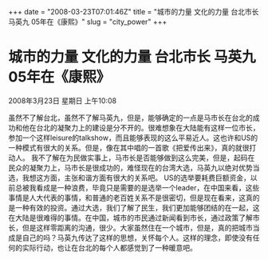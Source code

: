 +++
date = "2008-03-23T07:01:46Z"
title = "城市的力量 文化的力量 台北市长 马英九 05年在《康熙》"
slug = "city_power"
+++

# 城市的力量 文化的力量 台北市长 马英九 05年在《康熙》

2008年3月23日 星期日 上午10:08

虽然不了解台北，虽然不了解马英九，但是，能够确定的一点是马市长在台北的成功和他在台北的凝聚力上的建设是分不开的。很难想象在大陆能有这样一位市长，参加一个这样leisure的talkshow，而且能够表现的这么平易近人。这也许和US的一种模式有很大的关系。但是，像在其中唱的一首歌《把爱传出来》，真的就很打动人。 我不了解在为民做实事上，马市长是否能够做到这么完美，但是，起码在民众的凝聚力上，马市长是很成功的，难怪现在的台湾大选，马英九以绝对优势当选，我想这方面，主张和谐方面有很大的关系吧。
US的选举要耗费巨额资金，以前总被我看成是一种浪费，毕竟只是需要的是选举一个leader，在中国来看，这些事情是人大代表的事情，和普通的老百姓关系不是很密切，但是现在看来，这真的是一种有效的投资。通过大选，我们了解了民生，我们更加能够团结的在一起，这在大陆是很难得的事情。在中国，城市的市民通过新闻看到市长，通过政策了解市长，但是这样零距离的沟通，很少。大家虽然住在一个城市，但是，真的把城市当成是自己的吗？马英九传达了这样的思想，关怀每个人。这样的理念，即使没有任何的实际行动，也让在台北的每个人都感觉到了一种暖意吧。
